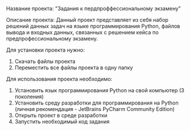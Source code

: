 Название проекта: "Задания к пердпроффессиональному экзамену"

Описание проекта: Данный проект представляет из себя набор решений данных задач на языке программирования Python, файлов вывода и входных данных, связанных с решением кейса по предпрофессиональному экзамену.

Для установки проекта нужно:
1. Скачать файлы проекта
2. Переместить все файлы проекта в одну папку

Для использования проекта необходимо:
1. Установить язык программирования Python на свой компьютер (3 поколения)
2. Установить среду разработки для программирования на Python (личная рекомендация - JetBrains PyCharm Community Edition)
3. Открыть проект в среде разработки
4. Запустить необходимый код задания
